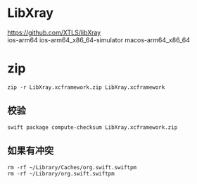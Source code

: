 # LibXray
https://github.com/XTLS/libXray  
ios-arm64 ios-arm64_x86_64-simulator macos-arm64_x86_64

# zip
```shell
zip -r LibXray.xcframework.zip LibXray.xcframework
```

## 校验
```shell
swift package compute-checksum LibXray.xcframework.zip
```

## 如果有冲突
```shell
rm -rf ~/Library/Caches/org.swift.swiftpm
rm -rf ~/Library/org.swift.swiftpm
```
